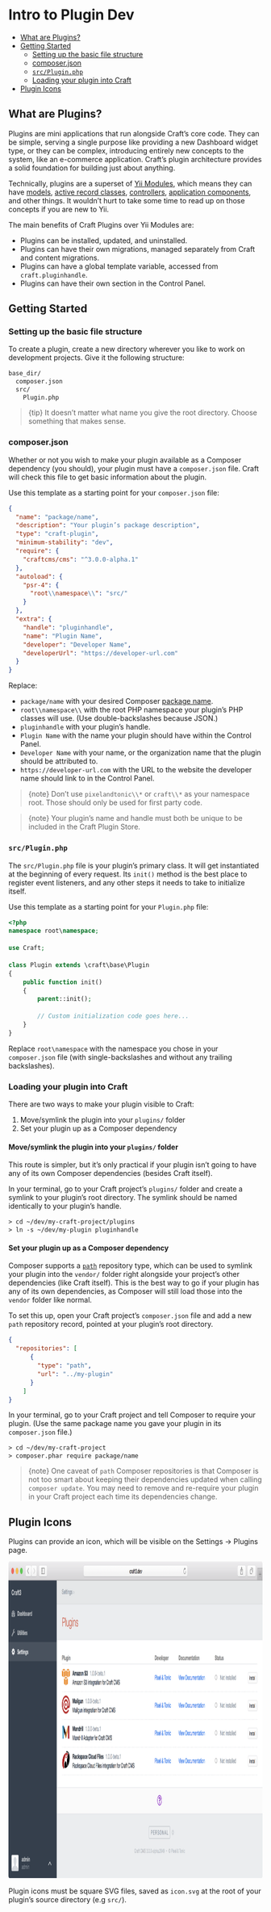 Intro to Plugin Dev
===================

- [What are Plugins?](#what-are-plugins)
- [Getting Started](#getting-started)
  - [Setting up the basic file structure](#setting-up-the-basic-file-structure)
  - [composer.json](#composerjson)
  - [`src/Plugin.php`](#srcpluginphp)
  - [Loading your plugin into Craft](#loading-your-plugin-into-craft)
- [Plugin Icons](#plugin-icons)

## What are Plugins?

Plugins are mini applications that run alongside Craft’s core code. They can be simple, serving a single purpose like providing a new Dashboard widget type, or they can be complex, introducing entirely new concepts to the system, like an e-commerce application. Craft’s plugin architecture provides a solid foundation for building just about anything.

Technically, plugins are a superset of [Yii Modules](http://www.yiiframework.com/doc-2.0/guide-structure-modules.html), which means they can have [models](http://www.yiiframework.com/doc-2.0/guide-structure-models.html), [active record classes](http://www.yiiframework.com/doc-2.0/guide-db-active-record.html), [controllers](http://www.yiiframework.com/doc-2.0/guide-structure-controllers.html), [application components](http://www.yiiframework.com/doc-2.0/guide-structure-application-components.html), and other things. It wouldn’t hurt to take some time to read up on those concepts if you are new to Yii.

The main benefits of Craft Plugins over Yii Modules are:

- Plugins can be installed, updated, and uninstalled. 
- Plugins can have their own migrations, managed separately from Craft and content migrations.
- Plugins can have a global template variable, accessed from `craft.pluginhandle`.
- Plugins can have their own section in the Control Panel.

## Getting Started

### Setting up the basic file structure

To create a plugin, create a new directory wherever you like to work on development projects. Give it the following structure:

```
base_dir/
  composer.json
  src/
    Plugin.php
```

> {tip} It doesn’t matter what name you give the root directory. Choose something that makes sense.

### composer.json

Whether or not you wish to make your plugin available as a Composer dependency (you should), your plugin must have a `composer.json` file. Craft will check this file to get basic information about the plugin.

Use this template as a starting point for your `composer.json` file:

```json
{
  "name": "package/name",
  "description": "Your plugin’s package description",
  "type": "craft-plugin",
  "minimum-stability": "dev",
  "require": {
    "craftcms/cms": "^3.0.0-alpha.1"
  },
  "autoload": {
    "psr-4": {
      "root\\namespace\\": "src/"
    }
  },
  "extra": {
    "handle": "pluginhandle",
    "name": "Plugin Name",
    "developer": "Developer Name",
    "developerUrl": "https://developer-url.com"
  }
}
```

Replace:

- `package/name` with your desired Composer [package name](https://getcomposer.org/doc/04-schema.md#name).
- `root\\namespace\\` with the root PHP namespace your plugin’s PHP classes will use. (Use double-backslashes because JSON.)
- `pluginhandle` with your plugin’s handle.
- `Plugin Name` with the name your plugin should have within the Control Panel.
- `Developer Name` with your name, or the organization name that the plugin should be attributed to.
- `https://developer-url.com` with the URL to the website the developer name should link to in the Control Panel.

> {note} Don’t use `pixelandtonic\\*` or `craft\\*` as your namespace root. Those should only be used for first party code.

> {note} Your plugin’s name and handle must both be unique to be included in the Craft Plugin Store.

### `src/Plugin.php`

The `src/Plugin.php` file is your plugin’s primary class. It will get instantiated at the beginning of every request. Its `init()` method is the best place to register event listeners, and any other steps it needs to take to initialize itself.

Use this template as a starting point for your `Plugin.php` file:

```php
<?php
namespace root\namespace;

use Craft;

class Plugin extends \craft\base\Plugin
{
    public function init()
    {
        parent::init();
        
        // Custom initialization code goes here...
    }
}
```

Replace `root\namespace` with the namespace you chose in your `composer.json` file (with single-backslashes and without any trailing backslashes).

### Loading your plugin into Craft

There are two ways to make your plugin visible to Craft:
 
1. Move/symlink the plugin into your `plugins/` folder
2. Set your plugin up as a Composer dependency

#### Move/symlink the plugin into your `plugins/` folder

This route is simpler, but it’s only practical if your plugin isn’t going to have any of its own Composer dependencies (besides Craft itself).

In your terminal, go to your Craft project’s `plugins/` folder and create a symlink to your plugin’s root directory. The symlink should be named identically to your plugin’s handle.

```
> cd ~/dev/my-craft-project/plugins
> ln -s ~/dev/my-plugin pluginhandle
```

#### Set your plugin up as a Composer dependency

Composer supports a [`path`](https://getcomposer.org/doc/05-repositories.md#path) repository type, which can be used to symlink your plugin into the `vendor/` folder right alongside your project’s other dependencies (like Craft itself). This is the best way to go if your plugin has any of its own dependencies, as Composer will still load those into the `vendor` folder like normal.

To set this up, open your Craft project’s `composer.json` file and add a new `path` repository record, pointed at your plugin’s root directory.

```json
{
  "repositories": [
      {
        "type": "path",
        "url": "../my-plugin"
      }
    ]
}
```

In your terminal, go to your Craft project and tell Composer to require your plugin. (Use the same package name you gave your plugin in its `composer.json` file.)

```
> cd ~/dev/my-craft-project
> composer.phar require package/name
```

> {note} One caveat of `path` Composer repositories is that Composer is not too smart about keeping their dependencies updated when calling `composer update`. You may need to remove and re-require your plugin in your Craft project each time its dependencies change. 

## Plugin Icons

Plugins can provide an icon, which will be visible on the Settings → Plugins page.
 
<img src="assets/plugin-index.png" width="1159" height="628" alt="The Settings → Plugins page in Craft’s Control Panel.">

Plugin icons must be square SVG files, saved as `icon.svg` at the root of your plugin’s source directory (e.g `src/`).

